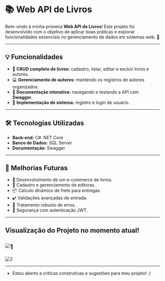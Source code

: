 # 📚 Web API de Livros  

Bem-vindo à minha primeira **Web API de Livros**! Este projeto foi desenvolvido com o objetivo de aplicar boas práticas e explorar funcionalidades essenciais no gerenciamento de dados em sistemas web. 🚀  

---

## 💡 **Funcionalidades**  

- 📖 **CRUD completo de livros:** cadastro, listar, editar e excluir livros e autores.  
- 💻 **Gerenciamento de autores:** mantendo os registros de autores organizados.  
- 🚀 **Documentação interativa:** navegando e testando a API com **Swagger**.  
- 🔑 **Implementação de sistema:** registro e login de usuário.  
---

## 🛠️ **Tecnologias Utilizadas**  

- **Back-end:** C# .NET Core  
- **Banco de Dados:** SQL Server  
- **Documentação:** Swagger  

---

## 🔮 **Melhorias Futuras**

- 🛒 Desenvolvimento de um e-commerce de livros.  
- 🏢 Cadastro e gerenciamento de editoras.  
- 📦 Cálculo dinâmico de frete para entregas.  
- ✔️ Validações avançadas de entrada.  
- 🔧 Tratamento robusto de erros.  
- 🔐 Segurança com autenticação JWT.
  
---

## **Visualização do Projeto no momento atual!**

![1](https://github.com/user-attachments/assets/9cee94da-3b71-46c1-9ad7-aae7c2c414ff)
---
![2](https://github.com/user-attachments/assets/1a50de41-8d54-451c-8775-e72a16bf43f4)

---

- Estou aberto a críticas construtivas e sugestões para meu projeto! :)
  
